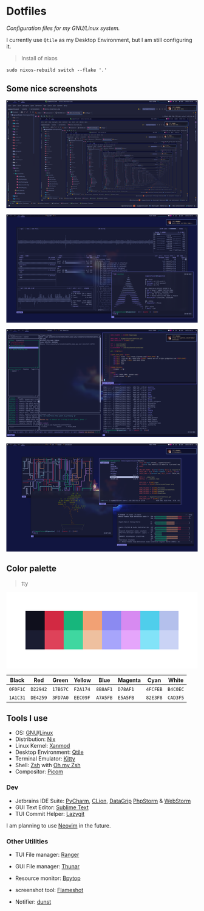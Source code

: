# Dotfiles

*Configuration files for my GNU/Linux system.*

I currently use `Qtile` as my Desktop Environment, but I am still configuring it.

> Install of nixos

```
sudo nixos-rebuild switch --flake '.'
```

## Some nice screenshots

![Qtile recursive screenshot](assets/screenshots/qtile_recursion.png)

![Qtile is a tiling window manager](assets/screenshots/qtile_base.png)

![Qtile is a tiling window manager](assets/screenshots/qtile_tiling.png)

![Qtile has floating window support](assets/screenshots/qtile_floating.png)

## Color palette

> tty

![tty](assets/screenshots/palette.png)

| Black    | Red      | Green    | Yellow   | Blue     | Magenta  | Cyan     | White    |
|----------|----------|----------|----------|----------|----------|----------|----------|
| `0F0F1C` | `D22942` | `17B67C` | `F2A174` | `8B8AF1` | `D78AF1` | `4FCFEB` | `B4C0EC` |
| `1A1C31` | `DE4259` | `3FD7A0` | `EEC09F` | `A7A5FB` | `E5A5FB` | `82E3F8` | `CAD3F5` |

## Tools I use

- OS: [GNU](https://www.gnu.org/home.en.html)/[Linux](https://en.wikipedia.org/wiki/Linux)
- Distribution: [Nix](https://nixos.org)
- Linux Kernel: [Xanmod](https://xanmod.org/)
- Desktop Environment: [Qtile](http://www.qtile.org)
- Terminal Emulator: [Kitty](https://sw.kovidgoyal.net/kitty)
- Shell: [Zsh](https://www.zsh.org/) with [Oh my Zsh](https://ohmyz.sh/)
- Compositor: [Picom](https://github.com/yshui/picom)

### Dev

- Jetbrains IDE Suite:
[PyCharm](https://www.jetbrains.com/pycharm), 
[CLion](https://www.jetbrains.com/clion),
[DataGrip](https://www.jetbrains.com/datagrip)
[PhpStorm](https://www.jetbrains.com/phpstorm) 
& [WebStorm](https://www.jetbrains.com/webstorm)
- GUI Text Editor: [Sublime Text](https://www.sublimetext.com)
- TUI Commit Helper: [Lazygit](https://github.com/jesseduffield/lazygit)

I am planning to use [Neovim](https://www.vim.org) in the future.

### Other Utilities

- TUI File manager: [Ranger](https://ranger.github.io)
- GUI File manager: [Thunar](https://docs.xfce.org/xfce/thunar/start)

- Resource monitor: [Bpytop](https://github.com/aristocratos/bpytop)
- screenshot tool: [Flameshot](https://flameshot.org)
- Notifier: [dunst](https://dunst-project.org)
